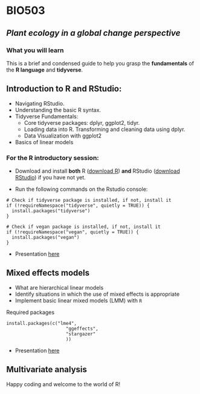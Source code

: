 # BIO503

## *Plant ecology in a global change perspective*

### What you will learn

This is a brief and condensed guide to help you grasp the **fundamentals** of the **R language** and **tidyverse**.

## Introduction to R and RStudio:

-   Navigating RStudio.
-   Understanding the basic R syntax.
-   Tidyverse Fundamentals:
    -   Core tidyverse packages: dplyr, ggplot2, tidyr.
    -   Loading data into R. Transforming and cleaning data using dplyr.
    -   Data Visualization with ggplot2
-   Basics of linear models

### For the R introductory session:

-   Download and install **both** R ([download R](https://cran.rstudio.com)) **and** RStudio ([download RStudio](https://rstudio.com/products/rstudio/download/#download)) if you have not yet.

-   Run the following commands on the Rstudio console:

```         
# Check if tidyverse package is installed, if not, install it
if (!requireNamespace("tidyverse", quietly = TRUE)) {
  install.packages("tidyverse")
}

# Check if vegan package is installed, if not, install it
if (!requireNamespace("vegan", quietly = TRUE)) {
  install.packages("vegan")
}
```
- Presentation [here](https://github.com/Lacapary/BIO503/blob/main/PDFs/Intro_R.pdf)

## Mixed effects models

-   What are hierarchical linear models
-   Identify situations in which the use of mixed effects is appropriate
-   Implement basic linear mixed models (LMM) with `R`

Required packages
```
install.packages(c("lme4",
                      "ggeffects",
                      "stargazer"
                      ))
```
- Presentation [here](https://github.com/Lacapary/BIO503/blob/main/PDFs/Hierarchical_Linear_Models.pdf)

## Multivariate analysis

Happy coding and welcome to the world of R!
